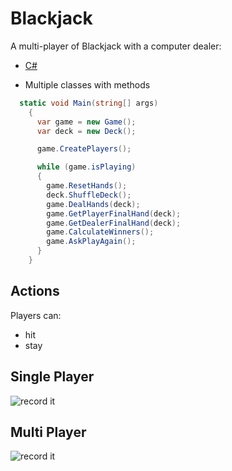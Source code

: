 # Blackjack

A multi-player of Blackjack with a computer dealer:

- [C#](https://docs.microsoft.com/en-us/dotnet/csharp/)

- Multiple classes with methods

```C#
  static void Main(string[] args)
    {
      var game = new Game();
      var deck = new Deck();

      game.CreatePlayers();

      while (game.isPlaying)
      {
        game.ResetHands();
        deck.ShuffleDeck();
        game.DealHands(deck);
        game.GetPlayerFinalHand(deck);
        game.GetDealerFinalHand(deck);
        game.CalculateWinners();
        game.AskPlayAgain();
      }
    }
```

## Actions

Players can:

- hit 
- stay

## Single Player

![record it](http://g.recordit.co/bww46zyAS3.gif)

## Multi Player

![record it](http://g.recordit.co/1sCCNNc8ox.gif)
